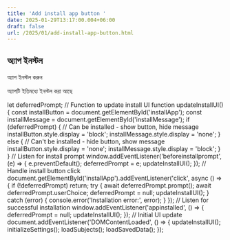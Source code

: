 ```yaml
---
title: 'Add install app button '
date: 2025-01-29T13:17:00.004+06:00
draft: false
url: /2025/01/add-install-app-button.html
---
```


অ্যাপ ইনস্টল
------------

অ্যাপ ইনস্টল করুন

অ্যাপটি ইতিমধ্যে ইনস্টল করা আছে

let deferredPrompt; // Function to update install UI function updateInstallUI() { const installButton = document.getElementById('installApp'); const installMessage = document.getElementById('installMessage'); if (deferredPrompt) { // Can be installed - show button, hide message installButton.style.display = 'block'; installMessage.style.display = 'none'; } else { // Can't be installed - hide button, show message installButton.style.display = 'none'; installMessage.style.display = 'block'; } } // Listen for install prompt window.addEventListener('beforeinstallprompt', (e) => { e.preventDefault(); deferredPrompt = e; updateInstallUI(); }); // Handle install button click document.getElementById('installApp').addEventListener('click', async () => { if (!deferredPrompt) return; try { await deferredPrompt.prompt(); await deferredPrompt.userChoice; deferredPrompt = null; updateInstallUI(); } catch (error) { console.error('Installation error:', error); } }); // Listen for successful installation window.addEventListener('appinstalled', () => { deferredPrompt = null; updateInstallUI(); }); // Initial UI update document.addEventListener('DOMContentLoaded', () => { updateInstallUI(); initializeSettings(); loadSubjects(); loadSavedData(); });